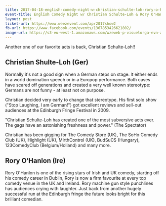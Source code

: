 ```yaml
---
title: 2017-04-18-english-comedy-night-w-christian-schulte-loh-rory-o-hanlon
event-title: English Comedy Night w/ Christian Schulte-Loh & Rory O'Hanlon
layout: post
ticket-url: https://www.weezevent.com/apr2017show2
fb-url: https://www.facebook.com/events/1367853426621802/
image-url: https://s3-eu-west-1.amazonaws.com/wzeweb-p-visuelorga-evn-affiche-thumb/affiche_220962.thumb53700.1483286572.jpg
---
```


Another one of our favorite acts is back, Christian Schulte-Loh!!

## Christian Shulte-Loh (Ger)

Normally it's not a good sign when a German steps on stage. It either ends in a world domination speech or in a Europop performance. Both cases have scared off generations and created a very well known stereotype:  
Germans are not funny - at least not on purpose.

Christian decided very early to change that stereotype. His first solo show ("Stop Laughing, I am German!") got excellent reviews and sell-out audiences at the Edinburgh Fringe Festival in 2009.

"Christian Schulte-Loh has created one of the most subversive acts ever. The gags have an astonishing freshness and power." (The Spectator)

Christian has been gigging for The Comedy Store (UK), The SoHo Comedy Club (UK), Highlight (UK), MirthControl (UK), BudSuCS (Hungary), 123ComedyClub (Belgium/Holland) and many more.
 
## Rory O’Hanlon (Ire)
 
Rory O'Hanlon is one of the rising stars of Irish and UK comedy, starting off his comedy career in Dublin, Rory is now a firm favourite at every top comedy venue in the UK and Ireland. Rory machine gun style punchlines has audiences crying with laughter. Just back from another hugely successful run at the Edinburgh fringe the future looks bright for this brilliant comedian.